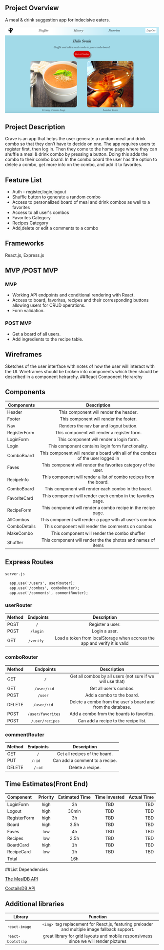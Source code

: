 ## Project Overview

A meal & drink suggestion app for indecisive eaters.

![](crave.png)

## Project Description 

Crave is an app that helps the user generate a random meal and drink combo so that they don’t have to decide on one. The app requires users to register first, then log in. Then they come to the home page where they can shuffle a meal & drink combo by pressing a button. Doing this adds the combo to their combo board. In the combo board the user has the option to delete a combo, get more info on the combo, and add it to favorites. 
 
## Feature List 

* Auth - register,login,logout  
* Shuffle button to generate a random combo 
* Access to personalized board of meal and drink combos as well to a favorites
* Access to all user's combos
* Favorites Category 
* Recipes Category
* Add,delete or edit a comments to a combo



## Frameworks
React.js, Express.js

## MVP /POST MVP
### MVP
* Working API  endpoints and conditional rendering with React.
* Access to board, favorites,  recipes and their corresponding buttons allowing users for CRUD operations.
* Form validation.

### POST MVP
* Get a board of all users.
* Add ingredients to the recipe table.


## Wireframes 
Sketches of the user interface with notes of how the user will interact with the UI.
Wireframes should be broken into components which then should be described in a component heirarchy.
##React Component Heirarchy 

## Components 
| Components    | Description   | 
| ------------- |:-------------:| 
| Header  | This component will render the header. |    
| Footer    | This component will render the footer.    |            
| Nav       | Renders the nav bar and logout button. |
| RegisterForm  | This component will render a register form. |    
| LoginForm     | This component will render a login form.     |            
| Login         | This component contains login form functionality.    |
| ComboBoard    | This component will render a board with all of the combos of the user logged in |  		           
| Faves         | This component will render the favorites category of the user.    |    	           
| RecipeInfo    | This component will render a list of combo recipes from the board.     | 		           
| ComboBoard    | This component will render each combo in the board.   |    	           
| FavoriteCard  | This component will render each combo in the favorites page.    | 
| RecipeForm    | This component will render a combo recipe in the recipe page.    | 
| AllCombos      | This component will render a page with all user's combos |
| ComboDetails  | This component will render the comments on combos |
| MakeCombo     | This component will render the combo shuffler    |
| Shuffler      | This component will render the the photos and names of items |



## Express Routes 
`server.js`

```
  app.use('/users', userRouter);
  app.use('/combos', comboRouter);
  app.use('/comments', commentRouter);  
```

### userRouter

| Method       | Endpoints      | Description  |
| ------------- |:-------------:|    :-----:    |
| POST         | `/ `        | Register a user.|
| POST         |  `/login `  |Login a user.  |
| GET          | `/verify  `    |Load a token from localStorage when accross the app and verify it is valid |

### comboRouter

| Method       | Endpoints     	 | Description  |
| ------------- |:-----------:|    :-----:       |
| GET           | `/`           	| Get all combos by all users (not sure if we will use that)|
| GET           |  `/user/:id `  | Get all user's combos.  |
| POST          | `/user  `		| Add a combo to the board.   |
| DELETE          | `/user/:id  `| Delete a combo from the user's board and from the database.   |
| POST          | `/user/favorites  `| Add a combo from the boards to favorites.   |
| POST         	| `/user/recipes`  |  Can add a recipe to the recipe list.   |


### commentRouter 

| Method       | Endpoints      | Description                       |
| ------------- |:-------------:|    :-----:                        |
| GET           | `/`       	  | Get all recipes of the board.     |
| PUT         	| `/:id  `  	  |  Can add a comment to a recipe.   |
| DELETE         | `/:id`  	  |  Delete a recipe.                 |


## Time Estimates(Front End)

| Component 	  | Priority       | Estimated Time | Time Invested   | Actual Time    |
| :---         |     :---:      |          :---: |      :---:      |      ---:      |
| LoginForm    | high  			  |  3h   	         |TBD              | TBD            |
| Logout   |      high 			|      30min           |TBD              | TBD            |
| RegisterForm  |  high  		 | 3h   |TBD              | TBD            |
| Board    |  high     			| 3.5h     |TBD              | TBD            |
| Faves   |  low  				| 4h  |TBD              | TBD            |
| Recipes     |    low   		| 2.5h      |TBD              | TBD            |
| BoardCard   |   high 			|   1h  |TBD              | TBD            |
| RecipeCard    |    low    	|   1h    |TBD              | TBD            |
| Total   |      	|    16h  |          |            |


##List Dependencies 

[The MealDB API](https://www.themealdb.com/api.php) 

[CoctailsDB API](https://www.thecocktaildb.com/)


## Additional libraries
| Library       | Function      | 
| ------------- |:-------------:| 
| `react-image`   | `<img> `tag replacement for React.js, featuring preloader and multiple image fallback support. |  
| `react-bootstrap`    | great library for grid layouts and mobile responsivness since we will render pictures    |  
